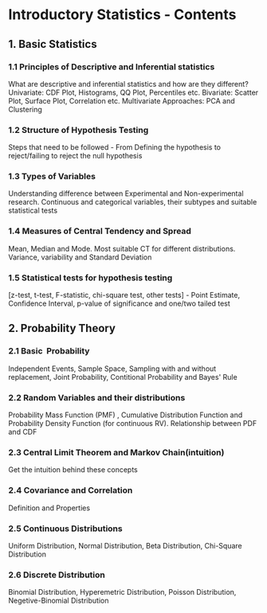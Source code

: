  # Introductory Statistics - Contents 

## 1. Basic Statistics

### 1.1 Principles of Descriptive and Inferential statistics
What are descriptive and inferential statistics and how are they different? Univariate: CDF Plot, Histograms, QQ Plot, Percentiles etc.
Bivariate: Scatter Plot, Surface Plot, Correlation etc. Multivariate Approaches: PCA and Clustering

### 1.2 Structure of Hypothesis Testing
Steps that need to be followed - From Defining the hypothesis to reject/failing to reject the null hypothesis

### 1.3 Types of Variables
Understanding difference between Experimental and Non-experimental research. Continuous and categorical variables, 
their subtypes and suitable statistical tests

### 1.4 Measures of Central Tendency and Spread 
Mean, Median and Mode. Most suitable CT for different distributions. Variance, variability and Standard Deviation

### 1.5 Statistical tests for hypothesis testing
[z-test, t-test, F-statistic, chi-square test, other tests] - Point Estimate, Confidence Interval, p-value of
significance and one/two tailed test 

## 2. Probability Theory

### 2.1 Basic  Probability
Independent Events, Sample Space, Sampling with and without replacement, Joint Probability, Contitional Probability and Bayes' Rule

### 2.2 Random Variables and their distributions
Probability Mass Function (PMF) , Cumulative Distribution Function and Probability Density Function (for continuous RV). 
Relationship between PDF and CDF

### 2.3 Central Limit Theorem and Markov Chain(intuition)
Get the intuition behind these concepts

### 2.4 Covariance and Correlation 
Definition and Properties

### 2.5 Continuous Distributions
Uniform Distribution, Normal Distribution, Beta Distribution, Chi-Square Distribution

### 2.6 Discrete Distribution 
Binomial Distribution, Hyperemetric Distribution, Poisson Distribution, Negetive-Binomial Distribution



